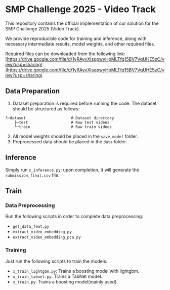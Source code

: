# SMP Challenge 2025 - Video Track

This repository contains the official implementation of our solution for the SMP Challenge 2025 (Video Track).

We provide reproducible code for training and inference, along with necessary intermediate results, model weights, and other required files.

Required files can be downloaded from the following link:
[https://drive.google.com/file/d/1yRAyvXIsqpwyHpMLTfq15BV7VqUHE5zC/view?usp=sharing](https://drive.google.com/file/d/1yRAyvXIsqpwyHpMLTfq15BV7VqUHE5zC/view?usp=sharing)

## Data Preparation

1. Dataset preparation is required before running the code. The dataset should be structured as follows:

```
└─dataset                    # Dataset directory
    ├─test                   # Raw test videos
    └─train                  # Raw train videos
```

2. All model weights should be placed in the `save_model` folder.
3. Preprocessed data should be placed in the `data` folder.

## Inference
Simply run `x_inference.py`; upon completion, it will generate the `submission_final.csv` file.

## Train
### Data Preprocessing
Run the following scripts in order to complete data preprocessing:

- `get_data_feat.py`
- `extract_video_embedding.py`
- `extract_video_embedding_pca.py`

### Training
Just run the following scripts to train the models:
- `x_train_lightgbm.py`: Trains a boosting model with lightgbm.
- `x_train_tabnet.py`: Trains a TabNet model.
- `x_train.py`: Trains a boosting model(mainly used).

